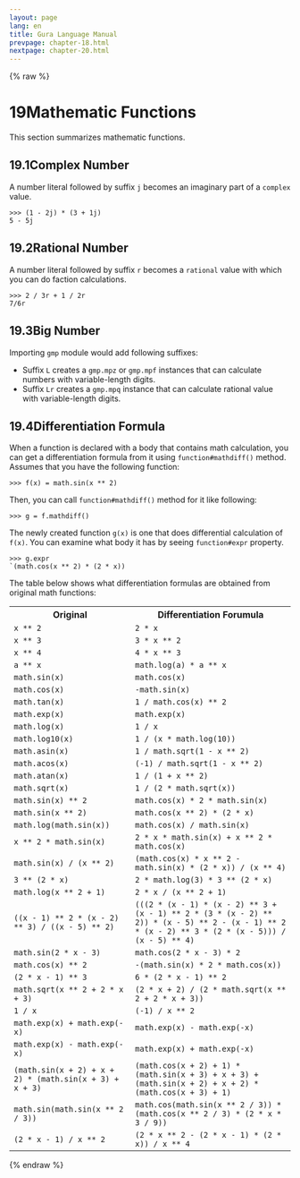 ```yaml
---
layout: page
lang: en
title: Gura Language Manual
prevpage: chapter-18.html
nextpage: chapter-20.html
---
```

{% raw %}
<h1><span class="caption-index-1">19</span><a name="anchor-19"></a>Mathematic Functions</h1>
<p>
This section summarizes mathematic functions.
</p>
<h2><span class="caption-index-2">19.1</span><a name="anchor-19-1"></a>Complex Number</h2>
<p>
A number literal followed by suffix <code>j</code> becomes an imaginary part of a <code>complex</code> value.
</p>
<pre><code>&gt;&gt;&gt; (1 - 2j) * (3 + 1j)
5 - 5j
</code></pre>
<h2><span class="caption-index-2">19.2</span><a name="anchor-19-2"></a>Rational Number</h2>
<p>
A number literal followed by suffix <code>r</code> becomes a <code>rational</code> value with which you can do faction calculations.
</p>
<pre><code>&gt;&gt;&gt; 2 / 3r + 1 / 2r
7/6r
</code></pre>
<h2><span class="caption-index-2">19.3</span><a name="anchor-19-3"></a>Big Number</h2>
<p>
Importing <code>gmp</code> module would add following suffixes:
</p>
<ul>
<li>Suffix <code>L</code> creates a <code>gmp.mpz</code> or <code>gmp.mpf</code> instances that can calculate numbers with variable-length digits.</li>
<li>Suffix <code>Lr</code> creates a <code>gmp.mpq</code> instance that can calculate rational value with variable-length digits.</li>
</ul>
<h2><span class="caption-index-2">19.4</span><a name="anchor-19-4"></a>Differentiation Formula</h2>
<p>
When a function is declared with a body that contains math calculation, you can get a differentiation formula from it using <code>function#mathdiff()</code> method. Assumes that you have the following function:
</p>
<pre><code>&gt;&gt;&gt; f(x) = math.sin(x ** 2)
</code></pre>
<p>
Then, you can call <code>function#mathdiff()</code> method for it like following:
</p>
<pre><code>&gt;&gt;&gt; g = f.mathdiff()
</code></pre>
<p>
The newly created function <code>g(x)</code> is one that does differential calculation of <code>f(x)</code>. You can examine what body it has by seeing <code>function#expr</code> property.
</p>
<pre><code>&gt;&gt;&gt; g.expr
`(math.cos(x ** 2) * (2 * x))
</code></pre>
<p>
The table below shows what differentiation formulas are obtained from original math functions:
</p>
<p>
<table>
<tr>
<th>
Original</th>
<th>
Differentiation Forumula</th>
</tr>

<tr>
<td>
<code>x ** 2</code></td>
<td>
<code>2 * x</code></td>
</tr>

<tr>
<td>
<code>x ** 3</code></td>
<td>
<code>3 * x ** 2</code></td>
</tr>

<tr>
<td>
<code>x ** 4</code></td>
<td>
<code>4 * x ** 3</code></td>
</tr>

<tr>
<td>
<code>a ** x</code></td>
<td>
<code>math.log(a) * a ** x</code></td>
</tr>

<tr>
<td>
<code>math.sin(x)</code></td>
<td>
<code>math.cos(x)</code></td>
</tr>

<tr>
<td>
<code>math.cos(x)</code></td>
<td>
<code>-math.sin(x)</code></td>
</tr>

<tr>
<td>
<code>math.tan(x)</code></td>
<td>
<code>1 / math.cos(x) ** 2</code></td>
</tr>

<tr>
<td>
<code>math.exp(x)</code></td>
<td>
<code>math.exp(x)</code></td>
</tr>

<tr>
<td>
<code>math.log(x)</code></td>
<td>
<code>1 / x</code></td>
</tr>

<tr>
<td>
<code>math.log10(x)</code></td>
<td>
<code>1 / (x * math.log(10))</code></td>
</tr>

<tr>
<td>
<code>math.asin(x)</code></td>
<td>
<code>1 / math.sqrt(1 - x ** 2)</code></td>
</tr>

<tr>
<td>
<code>math.acos(x)</code></td>
<td>
<code>(-1) / math.sqrt(1 - x ** 2)</code></td>
</tr>

<tr>
<td>
<code>math.atan(x)</code></td>
<td>
<code>1 / (1 + x ** 2)</code></td>
</tr>

<tr>
<td>
<code>math.sqrt(x)</code></td>
<td>
<code>1 / (2 * math.sqrt(x))</code></td>
</tr>

<tr>
<td>
<code>math.sin(x) ** 2</code></td>
<td>
<code>math.cos(x) * 2 * math.sin(x)</code></td>
</tr>

<tr>
<td>
<code>math.sin(x ** 2)</code></td>
<td>
<code>math.cos(x ** 2) * (2 * x) </code></td>
</tr>

<tr>
<td>
<code>math.log(math.sin(x))</code></td>
<td>
<code>math.cos(x) / math.sin(x)</code></td>
</tr>

<tr>
<td>
<code>x ** 2 * math.sin(x)</code></td>
<td>
<code>2 * x * math.sin(x) + x ** 2 * math.cos(x)</code></td>
</tr>

<tr>
<td>
<code>math.sin(x) / (x ** 2)</code></td>
<td>
<code>(math.cos(x) * x ** 2 - math.sin(x) * (2 * x)) / (x ** 4)</code></td>
</tr>

<tr>
<td>
<code>3 ** (2 * x)</code></td>
<td>
<code>2 * math.log(3) * 3 ** (2 * x)</code></td>
</tr>

<tr>
<td>
<code>math.log(x ** 2 + 1)</code></td>
<td>
<code>2 * x / (x ** 2 + 1)</code></td>
</tr>

<tr>
<td>
<code>((x - 1) ** 2 * (x - 2) ** 3) / ((x - 5) ** 2)</code></td>
<td>
<code>(((2 * (x - 1) * (x - 2) ** 3 + (x - 1) ** 2 * (3 * (x - 2) ** 2)) * (x - 5) ** 2 - (x - 1) ** 2 * (x - 2) ** 3 * (2 * (x - 5))) / (x - 5) ** 4)</code></td>
</tr>

<tr>
<td>
<code>math.sin(2 * x - 3)</code></td>
<td>
<code>math.cos(2 * x - 3) * 2</code></td>
</tr>

<tr>
<td>
<code>math.cos(x) ** 2</code></td>
<td>
<code>-(math.sin(x) * 2 * math.cos(x))</code></td>
</tr>

<tr>
<td>
<code>(2 * x - 1) ** 3</code></td>
<td>
<code>6 * (2 * x - 1) ** 2</code></td>
</tr>

<tr>
<td>
<code>math.sqrt(x ** 2 + 2 * x + 3)</code></td>
<td>
<code>(2 * x + 2) / (2 * math.sqrt(x ** 2 + 2 * x + 3))</code></td>
</tr>

<tr>
<td>
<code>1 / x</code></td>
<td>
<code>(-1) / x ** 2</code></td>
</tr>

<tr>
<td>
<code>math.exp(x) + math.exp(-x)</code></td>
<td>
<code>math.exp(x) - math.exp(-x)</code></td>
</tr>

<tr>
<td>
<code>math.exp(x) - math.exp(-x)</code></td>
<td>
<code>math.exp(x) + math.exp(-x)</code></td>
</tr>

<tr>
<td>
<code>(math.sin(x + 2) + x + 2) * (math.sin(x + 3) + x + 3)</code></td>
<td>
<code>(math.cos(x + 2) + 1) * (math.sin(x + 3) + x + 3) + (math.sin(x + 2) + x + 2) * (math.cos(x + 3) + 1)</code></td>
</tr>

<tr>
<td>
<code>math.sin(math.sin(x ** 2 / 3))</code></td>
<td>
<code>math.cos(math.sin(x ** 2 / 3)) * (math.cos(x ** 2 / 3) * (2 * x * 3 / 9))</code></td>
</tr>

<tr>
<td>
<code>(2 * x - 1) / x ** 2</code></td>
<td>
<code>(2 * x ** 2 - (2 * x - 1) * (2 * x)) / x ** 4</code></td>
</tr>

</table>

</p>
<p />

{% endraw %}

